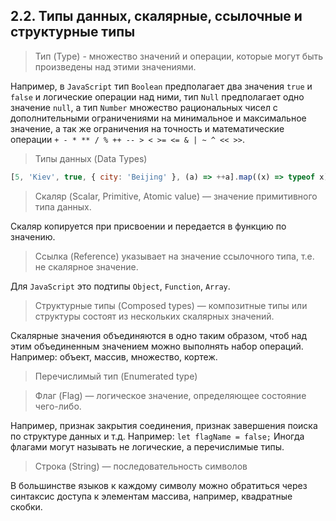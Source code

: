 ## 2.2. Типы данных, скалярные, ссылочные и структурные типы

> Тип (Type) - множество значений и операции, которые могут быть произведены над этими значениями.

Например, в `JavaScript` тип `Boolean` предполагает два значения `true` и `false` и логические операции над ними, тип `Null` предполагает одно значение `null`, а тип `Number` множество рациональных чисел с дополнительными ограничениями на минимальное и максимальное значение, а так же ограничения на точность и математические операции `+ - * ** / % ++ -- > < >= <= & | ~ ^ << >>`.

> Типы данных (Data Types)

```js
[5, 'Kiev', true, { city: 'Beijing' }, (a) => ++a].map((x) => typeof x);
```

> Скаляр (Scalar, Primitive, Atomic value) — значение примитивного типа данных.

Скаляр копируется при присвоении и передается в функцию по значению.

> Ссылка (Reference) указывает на значение ссылочного типа, т.е. не скалярное значение.

Для `JavaScript` это подтипы `Object`, `Function`, `Array`.

> Структурные типы (Composed types) — композитные типы или структуры состоят из нескольких скалярных значений.

Скалярные значения объединяются в одно таким образом, чтоб над этим объединенным значением можно выполнять набор операций. Например: объект, массив, множество, кортеж.

> Перечислимый тип (Enumerated type)

> Флаг (Flag) — логическое значение, определяющее состояние чего-либо.

Например, признак закрытия соединения, признак завершения поиска по структуре данных и т.д. Например: `let flagName = false;` Иногда флагами могут называть не логические, а перечислимые типы.

> Строка (String) — последовательность символов

В большинстве языков к каждому символу можно обратиться через синтаксис доступа к элементам массива, например, квадратные скобки.
